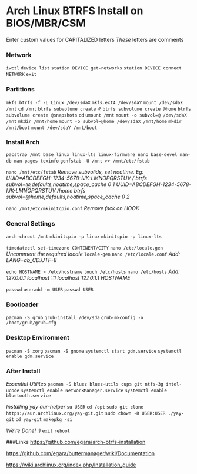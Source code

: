 # Arch Linux BTRFS Install on BIOS/MBR/CSM
Enter custom values for CAPITALIZED letters
*These* letters are comments

### Network
`iwctl`
`device list`
`station DEVICE get-networks`
`station DEVICE connect NETWORK`
`exit`

### Partitions
`mkfs.btrfs -f -L Linux /dev/sdaX`
`mkfs.ext4 /dev/sdaY`
`mount /dev/sdaX /mnt`
`cd /mnt`
`btrfs subvolume create @`
`btrfs subvolume create @home`
`btrfs subvolume create @snapshots`
`cd`
`umount /mnt`
`mount -o subvol=@ /dev/sdaX /mnt`
`mkdir /mnt/home`
`mount -o subvol=@home /dev/sdaX /mnt/home`
`mkdir /mnt/boot`
`mount /dev/sdaY /mnt/boot`

### Install Arch
`pacstrap /mnt base linux linux-lts linux-firmware nano base-devel man-db man-pages texinfo`
`genfstab -U /mnt >> /mnt/etc/fstab`

`nano /mnt/etc/fstab`
*Remove subvolids, set noatime. Eg:*
*UUID=ABCDEFGH-1234-5678-IJK-LMNOPQRSTUV / btrfs subvol=@,defaults,noatime,space_cache 0 1*
*UUID=ABCDEFGH-1234-5678-IJK-LMNOPQRSTUV /home btrfs subvol=@home,defaults,noatime,space_cache 0 2*

`nano /mnt/etc/mkinitcpio.conf`
*Remove fsck on HOOK*


### General Settings
`arch-chroot /mnt`
`mkinitcpio -p linux`
`mkinitcpio -p linux-lts`

`timedatectl set-timezone CONTINENT/CITY`
`nano /etc/locale.gen`
*Uncomment the required locale*
`locale-gen`
`nano /etc/locale.conf`
*Add: LANG=ab_CD.UTF-8*

`echo HOSTNAME > /etc/hostname`
`touch /etc/hosts`
`nano /etc/hosts`
*Add:*
*127.0.0.1	localhost*
*::1		localhost*
*127.0.1.1	HOSTNAME*

`passwd`
`useradd -m USER`
`passwd USER`

### Bootloader
`pacman -S grub`
`grub-install /dev/sda`
`grub-mkconfig -o /boot/grub/grub.cfg`

### Desktop Environment
`pacman -S xorg`
`pacman -S gnome`
`systemctl start gdm.service`
`systemctl enable gdm.service`

### After Install
*Essential Utilites*
`pacman -S bluez bluez-utils cups git ntfs-3g intel-ucode`
`systemctl enable NetworkManager.service`
`systemctl enable bluetooth.service`

*Installing yay aur-helper*
`su USER`
`cd /opt`
`sudo git clone https://aur.archlinux.org/yay-git.git`
`sudo chown -R USER:USER ./yay-git`
`cd yay-git`
`makepkg -si`

*We're Done! :)*
`exit`
`reboot`

###Links
https://github.com/egara/arch-btrfs-installation

https://github.com/egara/buttermanager/wiki/Documentation

https://wiki.archlinux.org/index.php/Installation_guide
